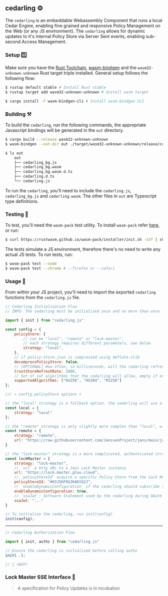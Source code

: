 ## cedarling ⚙️

The `cedarling` is an embeddable Webassembly Component that runs a local Cedar Engine, enabling fine grained and responsive Policy Management on the Web (or any JS environment). The `cedarling` allows for dynamic updates to it's internal Policy Store via Server Sent events, enabling sub-second Access Management.

### Setup 1️⃣

Make sure you have the [Rust Toolchain](https://rustup.rs/), [wasm-bindgen](https://rustwasm.github.io/wasm-bindgen/reference/cli.html) and the `wasm32-unknown-unknown` Rust target triple installed. General setup follows the following flow:

```bash
$ rustup default stable # Install Rust stable
$ rustup target add wasm32-unknown-unknown # Install wasm target

$ cargo install -f wasm-bindgen-cli # Install wasm-bindgen CLI
```

### Building ⚒️

To build the `cedarling`, run the following commands, the appropriate Javascript bindings will be generated in the `out` directory.


```bash
$ cargo build --release wasm32-unknown-unknown
$ wasm-bindgen --out-dir out ./target/wasm32-unknown-unknown/release/cedarling.wasm

$ ls out
	out
	├── cedarling_bg.js
	├── cedarling_bg.wasm
	├── cedarling_bg.wasm.d.ts
	├── cedarling.d.ts
	└── cedarling.js
```

To run the `cedarling`, you'll need to include the `cedarling.js`, `cedarling_bg.js` and `cedarling.wasm`. The other files in `out` are Typescript type definitions.

### Testing 🧪

To test, you'll need the `wasm-pack` test utility. To install `wasm-pack` refer [here](https://rustwasm.github.io/wasm-pack/installer/), or run:

```bash
$ curl https://rustwasm.github.io/wasm-pack/installer/init.sh -sSf | sh
```

The tests simulate a JS environment, therefore there's no need to write any actual JS tests. To run tests, run:

```bash
$ wasm-pack test --node
$ wasm-pack test --chrome # --firefox or --safari
```

### Usage 🔧

From within your JS project, you'll need to import the exported `cedarling` functions from the `cedarling.js` file.

```js
// Cedarling Initialization Flow
// INFO: The cedarling must be initialized once and no more than once

import { init } from "cedarling.js"

const config = {
	policyStore: {
		// can be "local", "remote" or "lock-master",
		// each strategy requires different parameters, see below
		strategy: "local",
	},
	// if policy-store.json is compressed using deflate-zlib
	decompressPolicyStore: false,
	// [OPTIONAL] How often, in milliseconds, will the cedarling refresh it's TrustStore. The cedarling won't refresh it's trust store if not omitted
	trustStoreRefreshRate: 2000,
	// Set of jwt algorithms that the cedarling will allow, empty if omitted
	supportedAlgorithms: ["HS256", "HS384", "RS256"]
};

/// > config.policyStore options <

// the "local" strategy is a fallback option. the cedarling will use a statically embedded policy store, located in `/policy-store/default.json`
const local = {
	strategy: "local"
};

// the "remote" strategy is only slightly more complex than "local", with the only difference being you provide a http `url` from which a simple GET request is used to acquire the Policy Store
const remote = {
	strategy: "remote",
	url: "https://raw.githubusercontent.com/JanssenProject/jans/main/jans-lock/cedarling/policy-store/default.json"
}

// the "lock-master" strategy is a more complicated, authenticated strategy employing OAuth.
const lockMaster = {
	strategy: "lock-master",
	// `url` a http URL to a Jans Lock Master instance
	url: "https://lock.master.gluu.cloud",
	// `policyStoreId` acquire a specific Policy Store from the Lock Master
	policyStoreId: "#83J5KF9U2KAKtO2J",
	// `enableDynamicConfiguration` if the cedarling should subscribe to Policy Updates via the Lock Master's SSE endpoint
	enableDynamicConfiguration: true,
	// `ssaJwt`: Software Statement used by the cedarling during OAuth Dynamic Client registration
	ssaJwt: "..."
}

// To initialize the cedarling, run init(config)
init(config);
```

---

```js
// Cedarling Authorization Flow

import { init, authz } from "cedarling.js"

// Ensure the cedarling is initialized before calling authz
init(..);

// 🚧 (WIP)
```

### Lock Master SSE Interface 🚧

> A specification for Policy Updates is in incubation